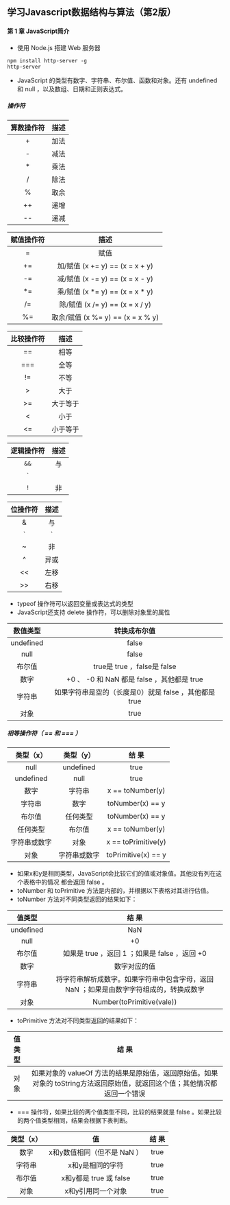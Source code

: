 ## 学习Javascript数据结构与算法（第2版）
#### 第 1 章 JavaScript简介
* 使用 Node.js 搭建 Web 服务器
```
npm install http-server -g
http-server
```
* JavaScript 的类型有数字、字符串、布尔值、函数和对象。还有 undefined 和 null ，以及数组、日期和正则表达式。

##### 操作符
|算数操作符|描述|
|:--:|:--:|
|+|加法|
|-|减法|
|*|乘法|
|/|除法|
|%|取余|
|++|递增|
|--|递减|

|赋值操作符 | 描述|
|:--:|:--:|
|=|赋值|
|+=|加/赋值  (x += y) == (x = x + y)
|-=|减/赋值  (x -= y) == (x = x - y)
|*=|乘/赋值  (x *= y) == (x = x * y)
|/=|除/赋值  (x /= y) == (x = x / y)
|%=|取余/赋值  (x %= y) == (x = x % y)

|比较操作符|  描述|
|:--:|:--:|
|==|相等
|===|全等
|!=|不等
|>|大于
|>=|大于等于
|<|小于
|<=|小于等于

|逻辑操作符|  描述|
|:--:|:--:|
|`&&`|与
| `||` |或
|`!`|非

|位操作符 | 描述|
|:--:|:--:|
|&|与
|`|`|或
|~|非
|^|异或
|<<|左移
|>>|右移

* typeof 操作符可以返回变量或表达式的类型
* JavaScript还支持 delete 操作符，可以删除对象里的属性

|数值类型 | 转换成布尔值|
|:--:|:--:|
|undefined|  false|
|null|  false|
|布尔值|  true是 true ，false是 false
|数字|  +0 、 -0 和 NaN 都是 false ，其他都是 true
|字符串|  如果字符串是空的（长度是0）就是 false ，其他都是 true
|对象|true

##### 相等操作符（ == 和 === ）
|类型（x）|  类型（y） | 结 果|
|:--:|:--:|:--:|
|null|  undefined|  true
|undefined|  null | true
|数字|  字符串| x == toNumber(y)
|字符串|  数字|toNumber(x) == y
|布尔值|  任何类型|toNumber(x) == y
|任何类型|  布尔值|x == toNumber(y)
|字符串或数字|  对象|x == toPrimitive(y)
|对象|  字符串或数字|toPrimitive(x) == y

* 如果x和y是相同类型，JavaScript会比较它们的值或对象值。其他没有列在这个表格中的情况
都会返回 false 。
* toNumber 和 toPrimitive 方法是内部的，并根据以下表格对其进行估值。
* toNumber 方法对不同类型返回的结果如下：

|值类型  |结 果|
|:--:|:--:|
|undefined|  NaN
|null|  +0
|布尔值|  如果是 true ，返回 1 ；如果是 false ，返回 +0
|数字|  数字对应的值
|字符串|  将字符串解析成数字。如果字符串中包含字母，返回 NaN ；如果是由数字字符组成的，转换成数字
|对象|Number(toPrimitive(vale))

* toPrimitive 方法对不同类型返回的结果如下：

|值类型|  结 果|
|:--:|:--:|
|对象|  如果对象的 valueOf 方法的结果是原始值，返回原始值。如果对象的 toString方法返回原始值，就返回这个值；其他情况都返回一个错误


 * === 操作符，如果比较的两个值类型不同，比较的结果就是 false 。如果比较的两个值类型相同，结果会根据下表判断。
 
|类型（x）|  值 | 结 果|
|:--:|:--:|:--:|
|数字|  x和y数值相同（但不是 NaN ）  |true|
|字符串 | x和y是相同的字符 | true|
|布尔值 | x和y都是 true 或 false| true|
|对象 | x和y引用同一个对象 | true|